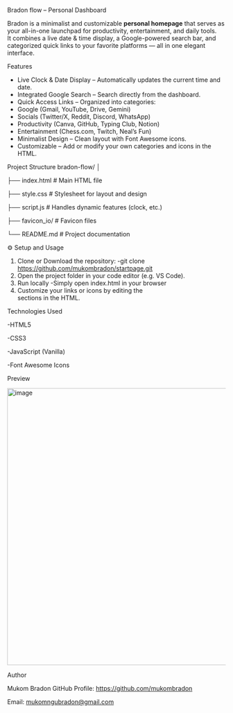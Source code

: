 Bradon flow – Personal Dashboard

Bradon  is a minimalist and customizable **personal homepage** that serves as your all-in-one launchpad for productivity, entertainment, and daily tools.  
It combines a live date & time display, a Google-powered search bar, and categorized quick links to your favorite platforms — all in one elegant interface.

Features

- Live Clock & Date Display – Automatically updates the current time and date.
- Integrated Google Search – Search directly from the dashboard.
- Quick Access Links – Organized into categories:
- Google (Gmail, YouTube, Drive, Gemini)
- Socials (Twitter/X, Reddit, Discord, WhatsApp)
- Productivity (Canva, GitHub, Typing Club, Notion)
- Entertainment (Chess.com, Twitch, Neal’s Fun)
- Minimalist Design – Clean layout with Font Awesome icons.
- Customizable – Add or modify your own categories and icons in the HTML.

Project Structure
bradon-flow/
│

├── index.html # Main HTML file

├── style.css # Stylesheet for layout and design

├── script.js # Handles dynamic features (clock, etc.)

├── favicon_io/ # Favicon files

└── README.md # Project documentation

⚙️ Setup and Usage

1. Clone or Download the repository:
  -git clone https://github.com/mukombradon/startpage.git
2. Open the project folder in your code editor (e.g. VS Code).
3. Run locally
  -Simply open index.html in your browser 
4. Customize your links or icons by editing the <div class="link-box"> sections in the HTML.

Technologies Used

-HTML5

-CSS3

-JavaScript (Vanilla)

-Font Awesome Icons

Preview

<img width="1251" height="639" alt="image" src="https://github.com/user-attachments/assets/8b7db50a-f09f-49c9-8d65-0674482708c1" />

Author

Mukom Bradon
GitHub Profile: https://github.com/mukombradon

Email: mukomngubradon@gmail.com
